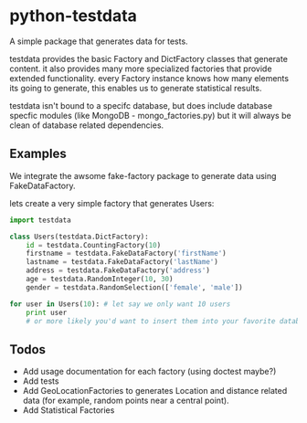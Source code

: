 python-testdata
===============

A simple package that generates data for tests.

testdata provides the basic Factory and DictFactory classes that generate content.
it also provides many more specialized factories that provide extended functionality.
every Factory instance knows how many elements its going to generate, this enables us to generate statistical results.

testdata isn't bound to a specifc database, but does include database specfic modules (like MongoDB - mongo_factories.py)
but it will always be clean of database related dependencies.

## Examples
We integrate the awsome fake-factory package to generate data using FakeDataFactory.

lets create a very simple factory that generates Users:

```python
import testdata

class Users(testdata.DictFactory):
    id = testdata.CountingFactory(10)
    firstname = testdata.FakeDataFactory('firstName')
    lastname = testdata.FakeDataFactory('lastName')
    address = testdata.FakeDataFactory('address')
    age = testdata.RandomInteger(10, 30) 
    gender = testdata.RandomSelection(['female', 'male'])

for user in Users(10): # let say we only want 10 users
    print user
    # or more likely you'd want to insert them into your favorite database (MongoDB, ElasticSearch, ..)
```

## Todos
* Add usage documentation for each factory (using doctest maybe?)
* Add tests
* Add GeoLocationFactories to generates Location and distance related data (for example, random points near a central point).
* Add Statistical Factories

